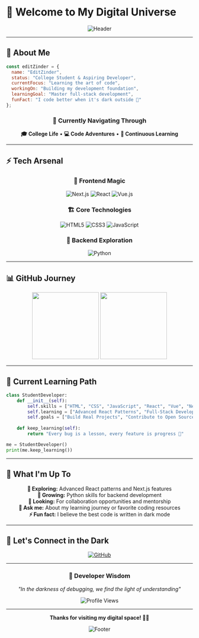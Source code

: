 # 🌌 Welcome to My Digital Universe

<div align="center">
  
![Header](https://capsule-render.vercel.app/api?type=waving&color=0:000000,100:1a1a1a&height=200&section=header&text=EditZinder&fontSize=50&fontColor=ffffff&animation=fadeIn&fontAlignY=35&desc=Crafting%20Code%20in%20the%20Dark&descAlignY=55&descAlign=center)

</div>

---

## 🚀 About Me

```javascript
const editZinder = {
  name: "EditZinder",
  status: "College Student & Aspiring Developer",
  currentFocus: "Learning the art of code",
  workingOn: "Building my development foundation",
  learningGoal: "Master full-stack development",
  funFact: "I code better when it's dark outside 🌙"
};
```

<div align="center">

### 💫 Currently Navigating Through

**🎓 College Life** • **💻 Code Adventures** • **🌱 Continuous Learning**

</div>

---

## ⚡ Tech Arsenal

<div align="center">

### 🎨 Frontend Magic
![Next.js](https://img.shields.io/badge/Next.js-000000?style=for-the-badge&logo=next.js&logoColor=white)
![React](https://img.shields.io/badge/React-20232A?style=for-the-badge&logo=react&logoColor=61DAFB)
![Vue.js](https://img.shields.io/badge/Vue.js-35495E?style=for-the-badge&logo=vue.js&logoColor=4FC08D)

### 🏗️ Core Technologies
![HTML5](https://img.shields.io/badge/HTML5-1C1C1C?style=for-the-badge&logo=html5&logoColor=E34F26)
![CSS3](https://img.shields.io/badge/CSS3-1C1C1C?style=for-the-badge&logo=css3&logoColor=1572B6)
![JavaScript](https://img.shields.io/badge/JavaScript-1C1C1C?style=for-the-badge&logo=javascript&logoColor=F7DF1E)

### 🐍 Backend Exploration
![Python](https://img.shields.io/badge/Python-1C1C1C?style=for-the-badge&logo=python&logoColor=3776AB)

</div>

---

## 📊 GitHub Journey

<div align="center">

<img height="180em" src="https://github-readme-stats.vercel.app/api?username=EditZinder&show_icons=true&theme=dark&bg_color=0d1117&border_color=30363d&text_color=c9d1d9&icon_color=58a6ff&title_color=58a6ff&hide_border=true"/>

<img height="180em" src="https://github-readme-stats.vercel.app/api/top-langs/?username=EditZinder&layout=compact&theme=dark&bg_color=0d1117&border_color=30363d&text_color=c9d1d9&title_color=58a6ff&hide_border=true"/>

</div>

---

## 🌟 Current Learning Path

```python
class StudentDeveloper:
    def __init__(self):
        self.skills = ["HTML", "CSS", "JavaScript", "React", "Vue", "Next.js", "Python"]
        self.learning = ["Advanced React Patterns", "Full-Stack Development", "API Integration"]
        self.goals = ["Build Real Projects", "Contribute to Open Source", "Land First Dev Role"]
    
    def keep_learning(self):
        return "Every bug is a lesson, every feature is progress 🚀"

me = StudentDeveloper()
print(me.keep_learning())
```

---

## 🎯 What I'm Up To

<div align="center">

**🔭 Exploring:** Advanced React patterns and Next.js features  
**🌱 Growing:** Python skills for backend development  
**👯 Looking:** For collaboration opportunities and mentorship  
**💬 Ask me:** About my learning journey or favorite coding resources  
**⚡ Fun fact:** I believe the best code is written in dark mode

</div>

---

## 🤝 Let's Connect in the Dark

<div align="center">

[![GitHub](https://img.shields.io/badge/GitHub-100000?style=for-the-badge&logo=github&logoColor=white)](https://github.com/EditZinder)

</div>

---

<div align="center">

### 💭 Developer Wisdom

*"In the darkness of debugging, we find the light of understanding"*

![Profile Views](https://komarev.com/ghpvc/?username=EditZinder&color=0e4429&style=flat)

---

**Thanks for visiting my digital space! 🌙✨**

![Footer](https://capsule-render.vercel.app/api?type=waving&color=0:1a1a1a,100:000000&height=100&section=footer)

</div>
